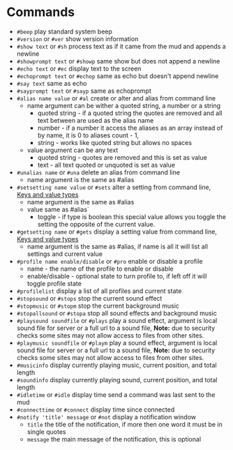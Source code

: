 # Commands
- `#beep` play standard system beep
- `#version` or `#ver`
show version information
- `#show text` or `#sh`
process text as if it came from the mud and appends a newline
- `#showprompt text` or `#showp`
same show but does not append a newline
- `#echo text` or `#ec`
display text to the screen
- `#echoprompt text` or `#echop`
same as echo but doesn't append newline
- `#say text`
same as echo
- `#sayprompt text` or `#sayp`
same as echoprompt
- `#alias name value` or `#al`
create or alter and alias from command line
  - name argument can be wither a quoted string, a number or a string
    - quoted string - if a quoted string the quotes are removed and all text between are used as the alias name
    - number - if a number it access the aliases as an array instead of by name, it is 0 to aliases count - 1,
    - string - works like quoted string but allows no spaces
  - value argument can be any text
    - quoted string - quotes are removed and this is set as value
    - text - all text quoted or unquoted is set as value
- `#unalias name` or `#una`
delete an alias from command line
  - name argument is the same as #alias
- `#setsetting name value` or `#sets`
alter a setting from command line, [Keys and value types](faq.md#setting-keys-value-type-and-default-value)
  - name argument is the same as #alias
  - value same as #alias`
    - toggle - if type is boolean this special value allows you toggle the setting the opposite of the current value.
- `#getsetting name` or `#gets`
display a setting value from command line, [Keys and value types](faq.md#setting-keys-value-type-and-default-value)
  - name argument is the same as #alias, if name is all it will list all settings and current value
- `#profile name enable/disable` or `#pro`
enable or disable a profile
  - name - the name of the profile to enable or disable
  - enable/disable - optional state to turn profile to, if left off it will toggle profile state
- `#profilelist`
display a list of all profiles and current state
- `#stopsound` or `#stops`
stop the current sound effect
- `#stopmusic` or `#stopm`
stop the current background music
- `#stopallsound` or `#stopa`
stop all sound effects and background music
- `#playsound soundfile` or `#plays`
play a sound effect, argument is local sound file for server or a full url to a sound file, **Note:** due to security checks some sites may not allow access to files from other sites.
- `#playmusic soundfile` or `#playm`
play a sound effect, argument is local sound file for server or a full url to a sound file, **Note:** due to security checks some sites may not allow access to files from other sites.
- `#musicinfo`
display currently playing music, current position, and total length
- `#soundinfo`
display currently playing sound, current position, and total length
- `#idletime` or `#idle`
display time send a command was last sent to the mud
- `#connecttime` or `#connect`
display time since connected
- `#notify 'title' message` or `#not`
display a notification window
  - `title` the title of the notification, if more then one word it must be in single quotes
  - `message` the main message of the notification, this is optional

